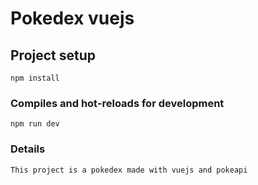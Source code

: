 # Pokedex vuejs
## Project setup
```
npm install
```
### Compiles and hot-reloads for development
```
npm run dev
```

### Details
```
This project is a pokedex made with vuejs and pokeapi
```